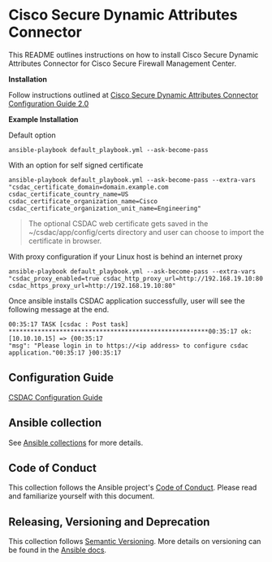Cisco Secure Dynamic Attributes Connector 
=========================================

This README outlines instructions on how to install Cisco Secure Dynamic Attributes Connector for Cisco Secure Firewall Management Center.

**Installation**

Follow instructions outlined at [Cisco Secure Dynamic Attributes Connector Configuration Guide 2.0](https://www.cisco.com/c/en/us/td/docs/security/secure-firewall/integrations/dynamic-attributes-connector/200/cisco-secure-dynamic-attributes-connector-v200.html )

**Example Installation**

Default option

```
ansible-playbook default_playbook.yml --ask-become-pass
```

With an option for self signed certificate

```
ansible-playbook default_playbook.yml --ask-become-pass --extra-vars "csdac_certificate_domain=domain.example.com csdac_certificate_country_name=US csdac_certificate_organization_name=Cisco csdac_certificate_organization_unit_name=Engineering" 
```

>The optional CSDAC web certificate gets saved in the ~/csdac/app/config/certs directory and user can choose to import the certificate in browser.

With proxy configuration if your Linux host is behind an internet proxy

```
ansible-playbook default_playbook.yml --ask-become-pass --extra-vars "csdac_proxy_enabled=true csdac_http_proxy_url=http://192.168.19.10:80 csdac_https_proxy_url=http://192.168.19.10:80"
```

Once ansible installs CSDAC application successfully, user will see the following message at the end. 

```
00:35:17 TASK [csdac : Post task] *******************************************************00:35:17 ok: [10.10.10.15] => {00:35:17    
"msg": "Please login in to https://<ip address> to configure csdac application."00:35:17 }00:35:17
```


## Configuration Guide 

  [CSDAC Configuration Guide](https://www.cisco.com/c/en/us/td/docs/security/secure-firewall/integrations/dynamic-attributes-connector/200/cisco-secure-dynamic-attributes-connector-v200.html )

 
## Ansible collection

See [Ansible  collections](https://docs.ansible.com/ansible/latest/user_guide/collections_using.html) for more details. 

## Code of Conduct

This collection follows the Ansible project's [Code of Conduct](https://docs.ansible.com/ansible/latest/community/code_of_conduct.html). Please read and familiarize yourself with this document. 

## Releasing, Versioning and Deprecation

This collection follows [Semantic Versioning](https://semver.org/). More details on versioning can be found in the [Ansible docs](https://docs.ansible.com/ansible/latest/dev_guide/developing_collections.html#collection-versions).
